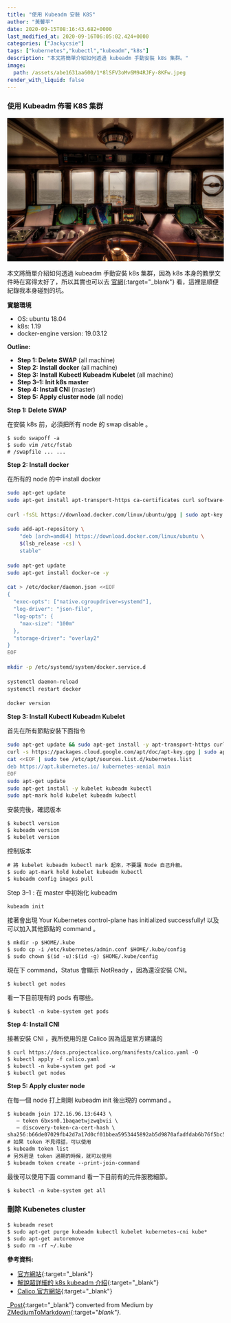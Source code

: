 ```yaml
---
title: "使用 Kubeadm 安裝 K8S"
author: "黃馨平"
date: 2020-09-15T08:16:43.682+0000
last_modified_at: 2020-09-16T06:05:02.424+0000
categories: ["Jackycsie"]
tags: ["kubernetes","kubectl","kubeadm","k8s"]
description: "本文將簡單介紹如何透過 kubeadm 手動安裝 k8s 集群。"
image:
  path: /assets/abe1631aa600/1*8lSFV3oMv6M94RJFy-8KFw.jpeg
render_with_liquid: false
---
```


### 使用 Kubeadm 佈署 K8S 集群


![](/assets/abe1631aa600/1*8lSFV3oMv6M94RJFy-8KFw.jpeg)


本文將簡單介紹如何透過 kubeadm 手動安裝 k8s 集群，因為 k8s 本身的教學文件時在寫得太好了，所以其實也可以去 [官網](https://kubernetes.io/docs/setup/production-environment/tools/kubeadm/install-kubeadm/){:target="_blank"} 看，這裡是順便紀錄我本身碰到的坑。

**實驗環境**
- OS: ubuntu 18\.04
- k8s: 1\.19
- docker\-engine version: 19\.03\.12


**Outline:**
- **Step 1: Delete SWAP** \(all machine\)
- **Step 2: Install docker** \(all machine\)
- **Step 3: Install Kubectl Kubeadm Kubelet** \(all machine\)
- **Step 3–1: Init k8s master**
- **Step 4: Install CNI** \(master\)
- **Step 5: Apply cluster node** \(all node\)


**Step 1: Delete SWAP**

在安裝 k8s 前，必須把所有 node 的 swap disable 。
```
$ sudo swapoff -a
$ sudo vim /etc/fstab
# /swapfile ... ...
```

**Step 2: Install docker**

在所有的 node 的中 install docker
```sh
sudo apt-get update
sudo apt-get install apt-transport-https ca-certificates curl software-properties-common -y

curl -fsSL https://download.docker.com/linux/ubuntu/gpg | sudo apt-key add -

sudo add-apt-repository \
    "deb [arch=amd64] https://download.docker.com/linux/ubuntu \
    $(lsb_release -cs) \
    stable"

sudo apt-get update
sudo apt-get install docker-ce -y

cat > /etc/docker/daemon.json <<EOF
{
  "exec-opts": ["native.cgroupdriver=systemd"],
  "log-driver": "json-file",
  "log-opts": {
    "max-size": "100m"
  },
  "storage-driver": "overlay2"
}
EOF

mkdir -p /etc/systemd/system/docker.service.d

systemctl daemon-reload
systemctl restart docker

docker version
```

**Step 3: Install Kubectl Kubeadm Kubelet**

首先在所有節點安裝下面指令
```sh
sudo apt-get update && sudo apt-get install -y apt-transport-https curl
curl -s https://packages.cloud.google.com/apt/doc/apt-key.gpg | sudo apt-key add -
cat <<EOF | sudo tee /etc/apt/sources.list.d/kubernetes.list
deb https://apt.kubernetes.io/ kubernetes-xenial main
EOF
sudo apt-get update
sudo apt-get install -y kubelet kubeadm kubectl
sudo apt-mark hold kubelet kubeadm kubectl
```

安裝完後，確認版本
```
$ kubectl version
$ kubeadm version
$ kubelet version
```

控制版本
```
# 將 kubelet kubeadm kubectl mark 起來，不要讓 Node 自己升級。
$ sudo apt-mark hold kubelet kubeadm kubectl
$ kubeadm config images pull
```

Step 3–1 : 在 master 中初始化 kubeadm
```
kubeadm init
```

接著會出現 Your Kubernetes control\-plane has initialized successfully\! 以及可以加入其他節點的 command 。
```
$ mkdir -p $HOME/.kube
$ sudo cp -i /etc/kubernetes/admin.conf $HOME/.kube/config
$ sudo chown $(id -u):$(id -g) $HOME/.kube/config
```

現在下 command，Status 會顯示 NotReady ，因為還沒安裝 CNI。
```
$ kubectl get nodes 
```

看一下目前現有的 pods 有哪些。
```
$ kubectl -n kube-system get pods
```

**Step 4: Install CNI**

接著安裝 CNI ，我所使用的是 Calico 因為這是官方建議的
```
$ curl https://docs.projectcalico.org/manifests/calico.yaml -O
$ kubectl apply -f calico.yaml
$ kubectl -n kube-system get pod -w
$ kubectl get nodes
```

**Step 5: Apply cluster node**

在每一個 node 打上剛剛 kubeadm init 後出現的 command 。
```
$ kubeadm join 172.16.96.13:6443 \
   — token 6bxsn0.1baqaetwjzwqbvii \
   — discovery-token-ca-cert-hash \  
sha256:b66de07029fb42d7a17d0cf01bbea5953445892ab5d9870afadfdab6b76f5bc5
# 如果 token 不見得話，可以使用
$ kubeadm token list
# 另外若是 token 過期的時候，就可以使用
$ kubeadm token create --print-join-command
```

最後可以使用下面 command 看一下目前有的元件服務細節。
```
$ kubectl -n kube-system get all
```
### **刪除 Kubenetes cluster**
```
$ kubeadm reset
$ sudo apt-get purge kubeadm kubectl kubelet kubernetes-cni kube*   
$ sudo apt-get autoremove  
$ sudo rm -rf ~/.kube
```

**參考資料:**
- [官方網站](https://kubernetes.io/docs/setup/production-environment/tools/kubeadm/install-kubeadm/){:target="_blank"}
- [解說超詳細的 k8s kubeadm 介紹](https://rickhw.github.io/2019/03/17/Container/Install-K8s-with-Kubeadm/){:target="_blank"}
- [Calico 官方網站](https://docs.projectcalico.org/getting-started/kubernetes/self-managed-onprem/onpremises){:target="_blank"}



_[Post](https://medium.com/jacky-life/%E4%BD%BF%E7%94%A8-kubeadm-%E5%AE%89%E8%A3%9D-k8s-abe1631aa600){:target="_blank"} converted from Medium by [ZMediumToMarkdown](https://github.com/ZhgChgLi/ZMediumToMarkdown){:target="_blank"}._
